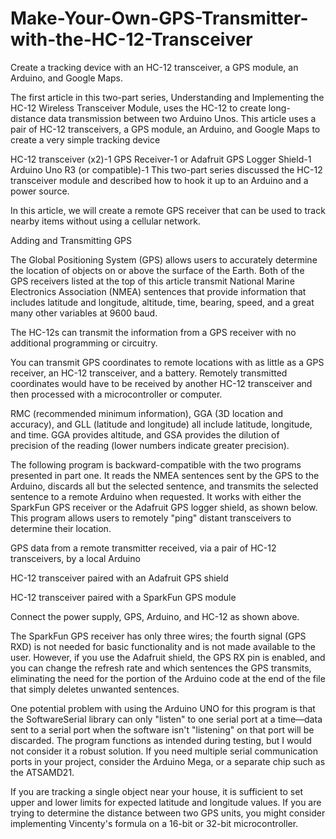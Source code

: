 # Make-Your-Own-GPS-Transmitter-with-the-HC-12-Transceiver
Create a tracking device with an HC-12 transceiver, a GPS module, an Arduino, and Google Maps.

The first article in this two-part series, Understanding and Implementing the HC-12 Wireless Transceiver Module, uses the HC-12 to create long-distance data transmission between two Arduino Unos. This article uses a pair of HC-12 transceivers, a GPS module, an Arduino, and Google Maps to create a very simple tracking device

HC-12 transceiver (x2)-1
GPS Receiver-1
or Adafruit GPS Logger Shield-1
Arduino Uno R3 (or compatible)-1
This two-part series discussed the HC-12 transceiver module and described how to hook it up to an Arduino and a power source. 

In this article, we will create a remote GPS receiver that can be used to track nearby items without using a cellular network.

Adding and Transmitting GPS

The Global Positioning System (GPS) allows users to accurately determine the location of objects on or above the surface of the Earth. Both of the GPS receivers listed at the top of this article transmit National Marine Electronics Association (NMEA) sentences that provide information that includes latitude and longitude, altitude, time, bearing, speed, and a great many other variables at 9600 baud.

The HC-12s can transmit the information from a GPS receiver with no additional programming or circuitry.

You can transmit GPS coordinates to remote locations with as little as a GPS receiver, an HC-12 transceiver, and a battery. Remotely transmitted coordinates would have to be received by another HC-12 transceiver and then processed with a microcontroller or computer.

RMC (recommended minimum information), GGA (3D location and accuracy), and GLL (latitude and longitude) all include latitude, longitude, and time. GGA provides altitude, and GSA provides the dilution of precision of the reading (lower numbers indicate greater precision).

The following program is backward-compatible with the two programs presented in part one. It reads the NMEA sentences sent by the GPS to the Arduino, discards all but the selected sentence, and transmits the selected sentence to a remote Arduino when requested. It works with either the SparkFun GPS receiver or the Adafruit GPS logger shield, as shown below. This program allows users to remotely "ping" distant transceivers to determine their location.

GPS data from a remote transmitter received, via a pair of HC-12 transceivers, by a local Arduino

HC-12 transceiver paired with an Adafruit GPS shield

HC-12 transceiver paired with a SparkFun GPS module

Connect the power supply, GPS, Arduino, and HC-12 as shown above.

The SparkFun GPS receiver has only three wires; the fourth signal (GPS RXD) is not needed for basic functionality and is not made available to the user. However, if you use the Adafruit shield, the GPS RX pin is enabled, and you can change the refresh rate and which sentences the GPS transmits, eliminating the need for the portion of the Arduino code at the end of the file that simply deletes unwanted sentences.

One potential problem with using the Arduino UNO for this program is that the SoftwareSerial library can only "listen" to one serial port at a time—data sent to a serial port when the software isn't "listening" on that port will be discarded. The program functions as intended during testing, but I would not consider it a robust solution. If you need multiple serial communication ports in your project, consider the Arduino Mega, or a separate chip such as the ATSAMD21.

If you are tracking a single object near your house, it is sufficient to set upper and lower limits for expected latitude and longitude values. If you are trying to determine the distance between two GPS units, you might consider implementing Vincenty's formula on a 16-bit or 32-bit microcontroller. 
